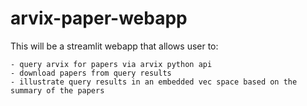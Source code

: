 # arvix-paper-webapp

This will be a streamlit webapp that allows user to:

    - query arvix for papers via arvix python api
    - download papers from query results
    - illustrate query results in an embedded vec space based on the summary of the papers
